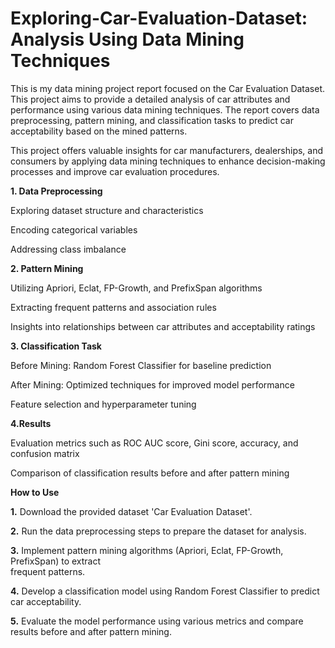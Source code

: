 # Exploring-Car-Evaluation-Dataset: Analysis Using Data Mining Techniques

This is my data mining project report focused on the Car Evaluation Dataset. This project aims to provide a detailed analysis of car attributes and performance using various data mining techniques.
The report covers data preprocessing, pattern mining, and classification tasks to predict car acceptability based on the mined patterns.

This project offers valuable insights for car manufacturers, dealerships, and consumers by applying data mining techniques to enhance decision-making processes and improve car evaluation procedures.

****1. Data Preprocessing****

  Exploring dataset structure and characteristics
  
  Encoding categorical variables
  
  Addressing class imbalance

****2. Pattern Mining****

  Utilizing Apriori, Eclat, FP-Growth, and PrefixSpan algorithms
  
  Extracting frequent patterns and association rules
  
  Insights into relationships between car attributes and acceptability ratings

****3. Classification Task****

  Before Mining: Random Forest Classifier for baseline prediction
  
  After Mining: Optimized techniques for improved model performance
  
  Feature selection and hyperparameter tuning

****4.Results****

  Evaluation metrics such as ROC AUC score, Gini score, accuracy, and confusion matrix
  
  Comparison of classification results before and after pattern mining

****How to Use****

  **1.** Download the provided dataset 'Car Evaluation Dataset'.
  
  **2.** Run the data preprocessing steps to prepare the dataset for analysis.
  
  **3.** Implement pattern mining algorithms (Apriori, Eclat, FP-Growth, PrefixSpan) to extract     
         frequent patterns.
  
  **4.** Develop a classification model using Random Forest Classifier to predict car 
         acceptability.
  
  **5.** Evaluate the model performance using various metrics and compare results before and 
         after pattern mining.
